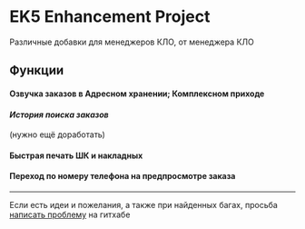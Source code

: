 # EK5 Enhancement Project
Различные добавки для менеджеров КЛО, от менеджера КЛО

## Функции
#### Озвучка заказов в Адресном хранении; Комплексном приходе

#### *История поиска заказов* 
(нужно ещё доработать)

#### Быстрая печать ШК и накладных

#### Переход по номеру телефона на предпросмотре заказа

---

Если есть идеи и пожелания, а также при найденных багах, просьба [написать проблему](https://github.com/qlimq/ek5enchancement/issues/new) на гитхабе
